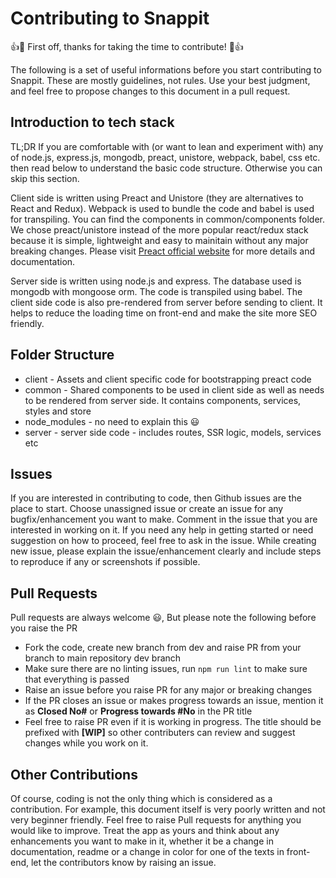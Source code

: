 # Contributing to Snappit

:+1::tada: First off, thanks for taking the time to contribute! :tada::+1:

The following is a set of useful informations before you start contributing to Snappit. These are mostly guidelines, not rules. Use your best judgment, and feel free to propose changes to this document in a pull request.

## Introduction to tech stack

TL;DR If you are comfortable with (or want to lean and experiment with) any of node.js, express.js, mongodb, preact, unistore, webpack, babel, css etc. then read below to understand the basic code structure. Otherwise you can skip this section.

Client side is written using Preact and Unistore (they are alternatives to React and Redux). Webpack is used to bundle the code and babel is used for transpiling. You can find the components in common/components folder. We chose preact/unistore instead of the more popular react/redux stack because it is simple, lightweight and easy to mainitain without any major breaking changes. Please visit [Preact official website](https://preactjs.com/) for more details and documentation.

Server side is written using node.js and express. The database used is mongodb with mongoose orm. The code is transpiled using babel. The client side code is also pre-rendered from server before sending to client. It helps to reduce the loading time on front-end and make the site more SEO friendly.

## Folder Structure

* client - Assets and client specific code for bootstrapping preact code
* common - Shared components to be used in client side as well as needs to be rendered from server side. It contains components, services, styles and store
* node_modules - no need to explain this :smiley:
* server - server side code - includes routes, SSR logic, models, services etc

## Issues

If you are interested in contributing to code, then Github issues are the place to start. Choose unassigned issue or create an issue for any bugfix/enhancement you want to make. Comment in the issue that you are interested in working on it. If you need any help in getting started or need suggestion on how to proceed, feel free to ask in the issue. While creating new issue, please explain the issue/enhancement clearly and include steps to reproduce if any or screenshots if possible.

## Pull Requests

Pull requests are always welcome :smiley:, But please note the following before you raise the PR

* Fork the code, create new branch from dev and raise PR from your branch to main repository dev branch
* Make sure there are no linting issues, run `npm run lint` to make sure that everything is passed
* Raise an issue before you raise PR for any major or breaking changes
* If the PR closes an issue or makes progress towards an issue, mention it as **Closed No#** or **Progress towards #No** in the PR title
* Feel free to raise PR even if it is working in progress. The title should be prefixed with **[WIP]** so other contributers can review and suggest changes while you work on it.

## Other Contributions

Of course, coding is not the only thing which is considered as a contribution. For example, this document itself is very poorly written and not very beginner friendly. Feel free to raise Pull requests for anything you would like to improve. Treat the app as yours and think about any enhancements you want to make in it, whether it be a change in documentation, readme or a change in color for one of the texts in front-end, let the contributors know by raising an issue.
